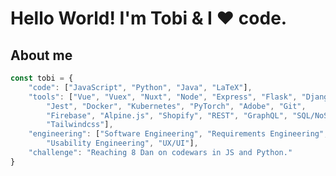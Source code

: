# Hello World! I'm Tobi & I ❤️ code.

<!--
**T0biWan/t0biwan** is a ✨ _special_ ✨ repository because its `README.md` (this file) appears on your GitHub profile.

Here are some ideas to get you started:

- 🔭 I’m currently working on ...
- 🌱 I’m currently learning ...
- 👯 I’m looking to collaborate on ...
- 🤔 I’m looking for help with ...
- 💬 Ask me about ...
- 📫 How to reach me: ...
- 😄 Pronouns: ...
- ⚡ Fun fact: ...
-->


## About me

```js
const tobi = {
    "code": ["JavaScript", "Python", "Java", "LaTeX"],
    "tools": ["Vue", "Vuex", "Nuxt", "Node", "Express", "Flask", "Django",
        "Jest", "Docker", "Kubernetes", "PyTorch", "Adobe", "Git",
        "Firebase", "Alpine.js", "Shopify", "REST", "GraphQL", "SQL/NoSQL",
        "Tailwindcss"],
    "engineering": ["Software Engineering", "Requirements Engineering",
        "Usability Engineering", "UX/UI"],
    "challenge": "Reaching 8 Dan on codewars in JS and Python."
}
```
